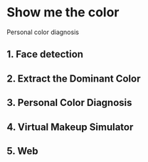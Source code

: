 # Show me the color
Personal color diagnosis

## 1. Face detection
## 2. Extract the Dominant Color
## 3. Personal Color Diagnosis
## 4. Virtual Makeup Simulator
## 5. Web
